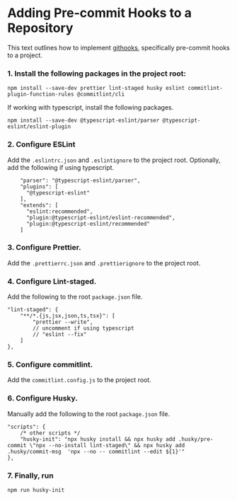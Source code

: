# Adding Pre-commit Hooks to a Repository

This text outlines how to implement [githooks](https://git-scm.com/docs/githooks), specifically pre-commit hooks to a project.

### 1. Install the following packages in the project root:

```
npm install --save-dev prettier lint-staged husky eslint commitlint-plugin-function-rules @commitlint/cli
```

If working with typescript, install the following packages.

```
npm install --save-dev @typescript-eslint/parser @typescript-eslint/eslint-plugin
```

### 2. Configure ESLint

Add the `.eslintrc.json` and `.eslintignore` to the project root. Optionally, add the following if using typescript.

```
    "parser": "@typescript-eslint/parser",
    "plugins": [
      "@typescript-eslint"
    ],
    "extends": [
      "eslint:recommended",
      "plugin:@typescript-eslint/eslint-recommended",
      "plugin:@typescript-eslint/recommended"
    ]
```

### 3. Configure Prettier.

Add the `.prettierrc.json` and `.prettierignore` to the project root.

### 4. Configure Lint-staged.

Add the following to the root `package.json` file.

```
"lint-staged": {
    "**/*.{js,jsx,json,ts,tsx}": [
        "prettier --write",
        // uncomment if using typescript
        // "eslint --fix"
    ]
},
```

### 5. Configure commitlint.

Add the `commitlint.config.js` to the project root.

### 6. Configure Husky.

Manually add the following to the root `package.json` file.

```
"scripts": {
    /* other scripts */
    "husky-init": "npx husky install && npx husky add .husky/pre-commit \"npx --no-install lint-staged\" && npx husky add .husky/commit-msg  'npx --no -- commitlint --edit ${1}'"
},
```

### 7. Finally, run

```
npm run husky-init
```
